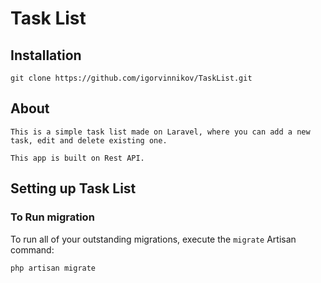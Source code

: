 
# Task List

## Installation

```
git clone https://github.com/igorvinnikov/TaskList.git
```
## About

```
This is a simple task list made on Laravel, where you can add a new task, edit and delete existing one.

This app is built on Rest API.
```

## Setting up Task List

### To Run migration
To run all of your outstanding migrations, execute the `migrate` Artisan command:
```
php artisan migrate
```
